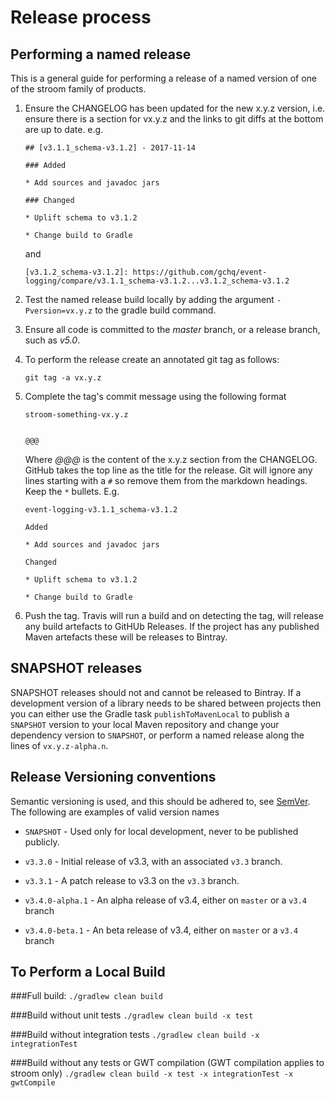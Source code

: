 # Release process

## Performing a named release

This is a general guide for performing a release of a named version of one of the stroom family of products.

1. Ensure the CHANGELOG has been updated for the new x.y.z version, i.e. ensure there is a section for vx.y.z and the links to git diffs at the bottom are up to date. e.g. 

    ```
    ## [v3.1.1_schema-v3.1.2] - 2017-11-14

    ### Added

    * Add sources and javadoc jars

    ### Changed

    * Uplift schema to v3.1.2

    * Change build to Gradle
    ```

    and

    ```
    [v3.1.2_schema-v3.1.2]: https://github.com/gchq/event-logging/compare/v3.1.1_schema-v3.1.2...v3.1.2_schema-v3.1.2
    ```


1. Test the named release build locally by adding the argument `-Pversion=vx.y.z` to the gradle build command.

1. Ensure all code is committed to the _master_ branch, or a release branch, such as _v5.0_. 

1. To perform the release create an annotated git tag as follows:

    `git tag -a vx.y.z`

1. Complete the tag's commit message using the following format

    ```
    stroom-something-vx.y.z


    @@@
    ```

    Where _@@@_ is the content of the x.y.z section from the CHANGELOG. GitHub takes the top line as the title for the release. Git will ignore any lines starting with a `#` so remove them from the markdown headings. Keep the `*` bullets.  E.g.

    ```
    event-logging-v3.1.1_schema-v3.1.2

    Added 

    * Add sources and javadoc jars

    Changed

    * Uplift schema to v3.1.2

    * Change build to Gradle
    ```

1. Push the tag. Travis will run a build and on detecting the tag, will release any build artefacts to GitHUb Releases. If the project has any published Maven artefacts these will be releases to Bintray.

## SNAPSHOT releases

SNAPSHOT releases should not and cannot be released to Bintray. If a development version of a library needs to be shared between projects then you can either use the Gradle task `publishToMavenLocal` to publish a `SNAPSHOT` version to your local Maven repository and change your dependency version to `SNAPSHOT`, or perform a named release along the lines of `vx.y.z-alpha.n`.

## Release Versioning conventions

Semantic versioning is used, and this should be adhered to, see [SemVer](https://semver.org/). The following are examples of valid version names

* `SNAPSHOT` - Used only for local development, never to be published publicly.

* `v3.3.0` - Initial release of v3.3, with an associated `v3.3` branch.

* `v3.3.1` - A patch release to v3.3 on the `v3.3` branch.

* `v3.4.0-alpha.1` - An alpha release of v3.4, either on `master` or a `v3.4` branch

* `v3.4.0-beta.1` - An beta release of v3.4, either on `master` or a `v3.4` branch

## To Perform a Local Build

###Full build:
`./gradlew clean build`

###Build without unit tests
`./gradlew clean build -x test`

###Build without integration tests
`./gradlew clean build -x integrationTest`

###Build without any tests or GWT compilation (GWT compilation applies to stroom only)
`./gradlew clean build -x test -x integrationTest -x gwtCompile`




